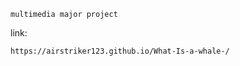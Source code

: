 ```multimedia major project```


link:
```link
https://airstriker123.github.io/What-Is-a-whale-/
```
